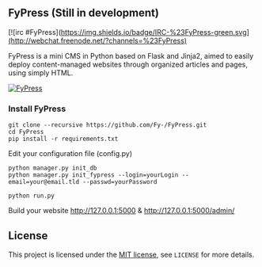 FyPress (Still in development)
--------
[![irc #FyPress](https://img.shields.io/badge/IRC-%23FyPress-green.svg](http://webchat.freenode.net/?channels=%23FyPress)

FyPress is a mini CMS in Python based on Flask and Jinja2, aimed to easily deploy content-managed websites through organized articles and pages, using simply HTML.

[![FyPress](https://raw.githubusercontent.com/Fy-/FyPress/91858685ca95d5a884d6735a67e9aad343bfde8b/static/admin/images/fakeplayer.png)](https://www.youtube.com/watch?v=5ejW8wblJps)

### Install FyPress
    git clone --recursive https://github.com/Fy-/FyPress.git
    cd FyPress
    pip install -r requirements.txt

Edit your configuration file (config.py)

    python manager.py init_db
    python manager.py init_fypress --login=yourLogin --email=your@email.tld --passwd=yourPassword

    python run.py

Build your website http://127.0.0.1:5000 & http://127.0.0.1:5000/admin/

## License
This project is licensed under the [MIT license](http://opensource.org/licenses/MIT), see `LICENSE` for more details.
